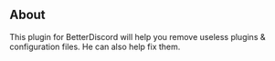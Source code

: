 ## About

This plugin for BetterDiscord will help you remove useless plugins & configuration files. He can also help fix them.
